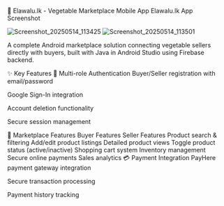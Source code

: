 🌱 Elawalu.lk - Vegetable Marketplace Mobile App
Elawalu.lk App Screenshot

![Screenshot_20250514_113425](https://github.com/user-attachments/assets/ab9230a2-1194-40e5-8eca-90421d16cef7) ![Screenshot_20250514_113501](https://github.com/user-attachments/assets/9233aa28-7944-4369-a360-de7fbbbc1d0d)




A complete Android marketplace solution connecting vegetable sellers directly with buyers, built with Java in Android Studio using Firebase backend.

✨ Key Features
🔐 Multi-role Authentication
Buyer/Seller registration with email/password

Google Sign-In integration

Account deletion functionality

Secure session management

🛒 Marketplace Features
Buyer Features	Seller Features
Product search & filtering	Add/edit product listings
Detailed product views	Toggle product status (active/inactive)
Shopping cart system	Inventory management
Secure online payments	Sales analytics
💳 Payment Integration
PayHere payment gateway integration

Secure transaction processing

Payment history tracking
